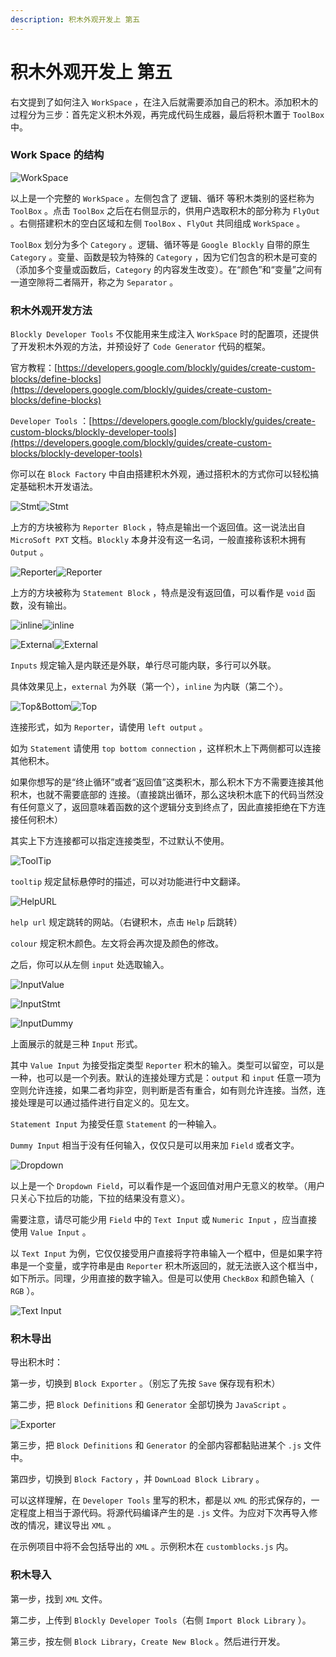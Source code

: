 ```yaml
---
description: 积木外观开发上 第五
---
```


# 积木外观开发上 第五

右文提到了如何注入 `WorkSpace` ，在注入后就需要添加自己的积木。添加积木的过程分为三步：首先定义积木外观，再完成代码生成器，最后将积木置于 `ToolBox` 中。

### Work Space 的结构

![WorkSpace](.gitbook/assets/5-1.png)

以上是一个完整的 `WorkSpace` 。左侧包含了 逻辑、循环 等积木类别的竖栏称为 `ToolBox` 。点击 `ToolBox` 之后在右侧显示的，供用户选取积木的部分称为 `FlyOut` 。右侧搭建积木的空白区域和左侧 `ToolBox` 、`FlyOut` 共同组成 `WorkSpace` 。

`ToolBox` 划分为多个 `Category` 。逻辑、循环等是 `Google Blockly` 自带的原生 `Category` 。变量、函数是较为特殊的 `Category` ，因为它们包含的积木是可变的（添加多个变量或函数后，`Category` 的内容发生改变）。在“颜色”和“变量”之间有一道空隙将二者隔开，称之为 `Separator` 。

### 积木外观开发方法

`Blockly Developer Tools` 不仅能用来生成注入 `WorkSpace` 时的配置项，还提供了开发积木外观的方法，并预设好了 `Code Generator` 代码的框架。

官方教程：[https://developers.google.com/blockly/guides/create-custom-blocks/define-blocks](https://developers.google.com/blockly/guides/create-custom-blocks/define-blocks)

`Developer Tools` ：[https://developers.google.com/blockly/guides/create-custom-blocks/blockly-developer-tools](https://developers.google.com/blockly/guides/create-custom-blocks/blockly-developer-tools)

你可以在 `Block Factory` 中自由搭建积木外观，通过搭积木的方式你可以轻松搞定基础积木开发语法。

![Stmt](.gitbook/assets/5-2.png)![Stmt](.gitbook/assets/5-3.png)

上方的方块被称为 `Reporter Block` ，特点是输出一个返回值。这一说法出自 `MicroSoft PXT` 文档。`Blockly` 本身并没有这一名词，一般直接称该积木拥有 `Output` 。

![Reporter](.gitbook/assets/5-4.png)![Reporter](.gitbook/assets/5-5.png)

上方的方块被称为 `Statement Block` ，特点是没有返回值，可以看作是 `void` 函数，没有输出。

![inline](.gitbook/assets/5-6.png?lastModify=1649341862)![inline](.gitbook/assets/5-7.png)

![External](.gitbook/assets/5-8.png)![External](.gitbook/assets/5-9.png)

`Inputs` 规定输入是内联还是外联，单行尽可能内联，多行可以外联。

具体效果见上，`external` 为外联（第一个），`inline` 为内联（第二个）。

![Top\&Bottom](.gitbook/assets/5-10.png)![Top](.gitbook/assets/5-11.png)

连接形式，如为 `Reporter`，请使用 `left output` 。

如为 `Statement` 请使用 `top bottom connection` ，这样积木上下两侧都可以连接其他积木。

如果你想写的是“终止循环”或者“返回值”这类积木，那么积木下方不需要连接其他积木，也就不需要底部的 连接。（直接跳出循环，那么这块积木底下的代码当然没有任何意义了，返回意味着函数的这个逻辑分支到终点了，因此直接拒绝在下方连接任何积木）

其实上下方连接都可以指定连接类型，不过默认不使用。

![ToolTip](.gitbook/assets/5-12.png)

`tooltip` 规定鼠标悬停时的描述，可以对功能进行中文翻译。

![HelpURL](.gitbook/assets/5-13.png)

`help url` 规定跳转的网站。（右键积木，点击 `Help` 后跳转）

`colour` 规定积木颜色。左文将会再次提及颜色的修改。

之后，你可以从左侧 `input` 处选取输入。

![InputValue](.gitbook/assets/5-14.png)

![InputStmt](.gitbook/assets/5-15.png)

![InputDummy](.gitbook/assets/5-16.png)

上面展示的就是三种 `Input` 形式。

其中 `Value Input` 为接受指定类型 `Reporter` 积木的输入。类型可以留空，可以是一种，也可以是一个列表。默认的连接处理方式是：`output` 和 `input` 任意一项为空则允许连接，如果二者均非空，则判断是否有重合，如有则允许连接。当然，连接处理是可以通过插件进行自定义的。见左文。

`Statement Input` 为接受任意 `Statement` 的一种输入。

`Dummy Input` 相当于没有任何输入，仅仅只是可以用来加 `Field` 或者文字。

![Dropdown](.gitbook/assets/5-17.png)

以上是一个 `Dropdown Field`，可以看作是一个返回值对用户无意义的枚举。（用户只关心下拉后的功能，下拉的结果没有意义）。

需要注意，请尽可能少用 `Field` 中的 `Text Input` 或 `Numeric Input` ，应当直接使用 `Value Input` 。

以 `Text Input` 为例，它仅仅接受用户直接将字符串输入一个框中，但是如果字符串是一个变量，或字符串是由 `Reporter` 积木所返回的，就无法嵌入这个框当中，如下所示。同理，少用直接的数字输入。但是可以使用 `CheckBox` 和颜色输入（ `RGB` ）。

![Text Input](.gitbook/assets/5-18.png)

### 积木导出

导出积木时：

第一步，切换到 `Block Exporter` 。（别忘了先按 `Save` 保存现有积木）

第二步，把 `Block Definitions` 和 `Generator` 全部切换为 `JavaScript` 。

![Exporter](.gitbook/assets/5-19.png)

第三步，把 `Block Definitions` 和 `Generator` 的全部内容都黏贴进某个 `.js` 文件中。

第四步，切换到 `Block Factory` ，并 `DownLoad Block Library` 。

可以这样理解，在 `Developer Tools` 里写的积木，都是以 `XML` 的形式保存的，一定程度上相当于源代码。将源代码编译产生的是 `.js` 文件。为应对下次再导入修改的情况，建议导出 `XML` 。

在示例项目中将不会包括导出的 `XML` 。示例积木在 `customblocks.js` 内。

### 积木导入

第一步，找到 `XML` 文件。

第二步，上传到 `Blockly Developer Tools`（右侧 `Import Block Library` ）。

第三步，按左侧 `Block Library`，`Create New Block` 。然后进行开发。
